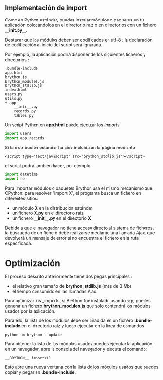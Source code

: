 Implementación de import
------------------------

Como en Python estándar, puedes instalar módulos o paquetes en tu
aplicación colocándolos en el directorio raíz o en directorios con un 
fichero __\_\_init.py\_\___.

Destacar que los módulos deben ser codificados en utf-8 ; la declaración de codificación al inicio 
del script será ignarada.

Por ejemplo, la aplicación podría disponer de los siguientes ficheros y
directorios :

    .bundle-include
    app.html
    brython.js
    brython_modules.js
    brython_stdlib.js
    index.html
    users.py
    utils.py
    + app
        __init__.py
        records.py
        tables.py

Un script Python en __app.html__ puede ejecutar los _imports_

```python
import users
import app.records
```

Si la distribución estándar ha sido incluida en la página mediante

    <script type="text/javascript" src="brython_stdlib.js"></script>

el script podrá también hacer, por ejemplo, 

```python
import datetime
import re
```

Para importar módulos o paquetes Brython usa el mismo mecanismo que CPython: 
para resolver "import X", el programa busca un fichero en diferentes sitios:

- un módulo __X__ en la distribución estándar
- un fichero __X.py__ en el directorio raíz
- un fichero __\_\_init\_\_.py__ en el directorio __X__

Debido a que el navegador no tiene acceso directo al sistema de ficheros, 
la búsqueda de un fichero debe realizarse mediante una llamada Ajax, 
que devolverá un mensaje de error si no encuentra el fichero en la ruta especificada.

Optimización
============

El proceso descrito anteriormente tiene dos pegas principales :

- el relativo gran tamaño de __brython_stdlib.js__ (más de 3 Mb)
- el tiempo consumido en las llamadas Ajax

Para optimizar los _imports, si Brython fue instalado usando `pip`, puedes generar
un fichero __brython_modules.js__ que solo contendrá los módulos usados por la
aplicación.

Para ello, la lista de los módulos debe ser añadida en un fichero __.bundle-include__ 
en el directorio raíz y luego ejecutar en la línea de comandos

`python -m brython --update`

Para obtener la lista de los módulos usados puedes ejecutar la aplicación en un navegador, 
abre la consola del navegador y ejecuta el comando:

`__BRYTHON__.imports()`

Esto abre una nueva ventana con la lista de los módulos usados que puedes copiar y pegar
en __.bundle-include__.
